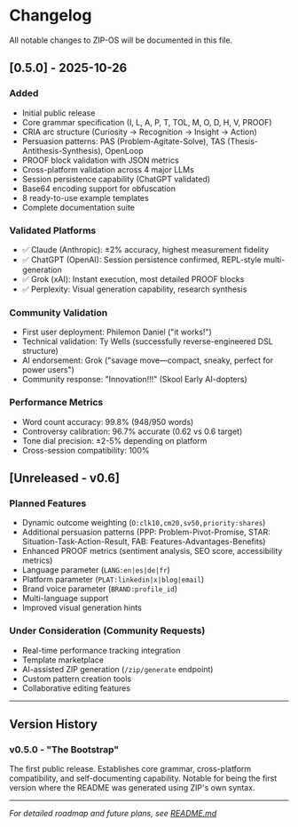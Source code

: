 # Changelog

All notable changes to ZIP-OS will be documented in this file.

## [0.5.0] - 2025-10-26

### Added
- Initial public release
- Core grammar specification (I, L, A, P, T, TOL, M, O, D, H, V, PROOF)
- CRIA arc structure (Curiosity → Recognition → Insight → Action)
- Persuasion patterns: PAS (Problem-Agitate-Solve), TAS (Thesis-Antithesis-Synthesis), OpenLoop
- PROOF block validation with JSON metrics
- Cross-platform validation across 4 major LLMs
- Session persistence capability (ChatGPT validated)
- Base64 encoding support for obfuscation
- 8 ready-to-use example templates
- Complete documentation suite

### Validated Platforms
- ✅ Claude (Anthropic): ±2% accuracy, highest measurement fidelity
- ✅ ChatGPT (OpenAI): Session persistence confirmed, REPL-style multi-generation
- ✅ Grok (xAI): Instant execution, most detailed PROOF blocks
- ✅ Perplexity: Visual generation capability, research synthesis

### Community Validation
- First user deployment: Philemon Daniel ("it works!")
- Technical validation: Ty Wells (successfully reverse-engineered DSL structure)
- AI endorsement: Grok ("savage move—compact, sneaky, perfect for power users")
- Community response: "Innovation!!!" (Skool Early AI-dopters)

### Performance Metrics
- Word count accuracy: 99.8% (948/950 words)
- Controversy calibration: 96.7% accurate (0.62 vs 0.6 target)
- Tone dial precision: ±2-5% depending on platform
- Cross-session compatibility: 100%

## [Unreleased - v0.6]

### Planned Features
- Dynamic outcome weighting (`O:clk10,cm20,sv50,priority:shares`)
- Additional persuasion patterns (PPP: Problem-Pivot-Promise, STAR: Situation-Task-Action-Result, FAB: Features-Advantages-Benefits)
- Enhanced PROOF metrics (sentiment analysis, SEO score, accessibility metrics)
- Language parameter (`LANG:en|es|de|fr`)
- Platform parameter (`PLAT:linkedin|x|blog|email`)
- Brand voice parameter (`BRAND:profile_id`)
- Multi-language support
- Improved visual generation hints

### Under Consideration (Community Requests)
- Real-time performance tracking integration
- Template marketplace
- AI-assisted ZIP generation (`/zip/generate` endpoint)
- Custom pattern creation tools
- Collaborative editing features

---

## Version History

### v0.5.0 - "The Bootstrap"
The first public release. Establishes core grammar, cross-platform compatibility, and self-documenting capability. Notable for being the first version where the README was generated using ZIP's own syntax.

---

*For detailed roadmap and future plans, see [README.md](README.md#roadmap-highlights)*
